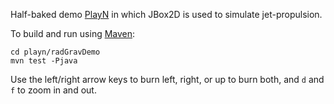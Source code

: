 
Half-baked demo [PlayN](http://playn.io) in which JBox2D is used to simulate jet-propulsion. 

To build and run using [Maven](maven.apache.org):
```
cd playn/radGravDemo
mvn test -Pjava
```
Use the left/right arrow keys to burn left, right, or up to burn both, and `d` and `f` to zoom in and out.  
